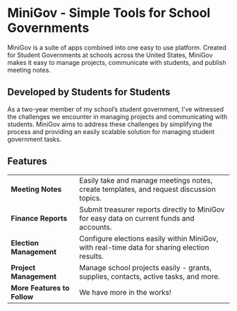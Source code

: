 # MiniGov - Simple Tools for School Governments
MiniGov is a suite of apps combined into one easy to use platform. Created for Student Governments at schools across the United States, MiniGov makes it easy to manage projects, communicate with students, and publish meeting notes.
## Developed by Students for Students
As a two-year member of my school’s student government, I’ve witnessed the challenges we encounter in managing projects and communicating with students. MiniGov aims to address these challenges by simplifying the process and providing an easily scalable solution for managing student government tasks.
## Features
|  |  |
|--|--|
| **Meeting Notes** | Easily take and manage meetings notes, create templates, and request discussion topics. |
| **Finance Reports** | Submit treasurer reports directly to MiniGov for easy data on current funds and accounts. |
| **Election Management** | Configure elections easily within MiniGov, with real-time data for sharing election results. |
| **Project Management** | Manage school projects easily - grants, supplies, contacts, active tasks, and more. |
| **More Features to Follow** | We have more in the works! |
